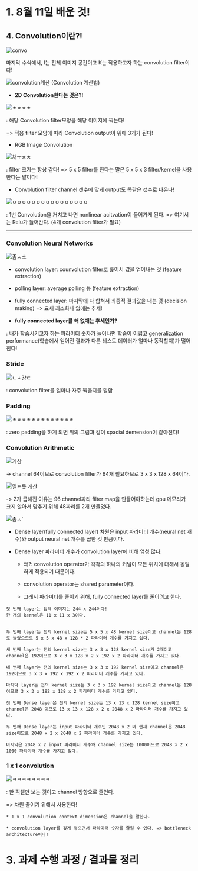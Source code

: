 # 1. 8월 11일 배운 것!

## 4. Convolution이란?!

![convo](https://user-images.githubusercontent.com/59636424/128952568-936700aa-49b2-4e84-b87a-a7d02f7578bc.PNG)

마지막 수식에서, I는 전체 이미지 공간이고 K는 적용하고자 하는 convolution filter이다!

![convolution계산](https://user-images.githubusercontent.com/59636424/128952902-1620dc94-8582-4072-ab4d-3fd0163d8e04.PNG)
(Convolution 계산법)

* **2D Convolution한다는 것은?!**

![ㅊㅊㅊㅊ](https://user-images.githubusercontent.com/59636424/128953029-a006323b-1ac9-4bd8-8f3f-f1dca0e51c24.PNG)

: 해당 Convolution filter모양을 해당 이미지에 찍는다!

=> 적용 filter 모양에 따라 Convolution output이 위에 3개가 된다!

* RGB Image Convolution

![채ㅜㅊㅊ](https://user-images.githubusercontent.com/59636424/128953545-31364be4-15f9-47ca-b1ef-b3db86d1906c.PNG)

: filter 크기는 항상 같다! => 5 x 5 filter를 한다는 말은 5 x 5 x 3 filter/kernel을 사용한다는 말이다!

* Convolution filter channel 갯수에 맞게 output도 똑같은 갯수로 나온다!

![ㅇㅇㅇㅇㅇㅇㅇㅇㅇㅇㅇㅇㅇㅇㅇㅇ](https://user-images.githubusercontent.com/59636424/128953999-061592da-6448-4cce-8d1a-aa9787caa13c.PNG)

: 1번 Convolution을 거치고 나면 nonlinear acitvation이 들어가게 된다. => 여기서는 Relu가 들어간다. (4개 convolution filter가 필요)

---

### Convolution Neural Networks

![좀ㅅ소](https://user-images.githubusercontent.com/59636424/128954229-a0ca8a7c-1bf8-48be-b31d-ff01367ff83e.PNG)

* convolution layer: counvolution filter로 훑어서 값을 얻어내는 것 (feature extraction)

* polling layer: average polling 등 (feature extraction)

* fully connected layer: 마지막에 다 합쳐서 최종적 결과값을 내는 것 (decision making) => 요새 최소화나 없애는 추세!

* **fully connected layer를 왜 없애는 추세인가?**

: 내가 학습시키고자 하는 파라미터 숫자가 늘어나면 학습이 어렵고 generalization performance(학습에서 얻어진 결과가 다른 테스트 데이터가 얼마나 동작할지)가 떨어진다!

### Stride

![ㄴㅅ걍ㄷ](https://user-images.githubusercontent.com/59636424/128954727-dcd60d24-45c9-4f23-8a6f-c96b532806d5.PNG)

: convolution filter를 얼마나 자주 찍을지를 말함

### Padding

![ㅊㅊㅊㅊㅊㅊㅊㅊㅊㅊㅊㅊㅊ](https://user-images.githubusercontent.com/59636424/128954915-20464cf8-d5ec-4146-b86d-51b567148b26.PNG)

: zero padding을 하게 되면 위의 그림과 같이 spacial demension이 같아진다!

### Convolution Arithmetic

![계산](https://user-images.githubusercontent.com/59636424/128955189-1cc189b9-64cf-42a5-935e-e39e6cdf2502.PNG)

-> channel 64이므로 convolution filter가 64개 필요하므로 3 x 3 x 128 x 64이다.

![믿ㅌ둣 게산](https://user-images.githubusercontent.com/59636424/128955490-d022ad4f-0a1c-4e09-8612-5e72cc488ba9.PNG)

-> 2가 곱해진 이유는 96 channel짜리 filter map을 만들어야하는데 gpu 메모리가 크지 않아서 맞추기 위해 48짜리를 2개 만들었다.

![좀ㅅ'](https://user-images.githubusercontent.com/59636424/128956834-1e57932d-b7f4-4b22-a393-9a4fe6eab388.PNG)

* Dense layer(fully connected layer) 차원은 input 파라미터 개수(neural net 개수)와 output neural net 개수를 곱한 것 만큼이다.

* Dense layer 파라미터 개수가 convolution layer에 비해 엄청 많다.

    * 왜?: convolution operator가 각각의 하나의 커널이 모든 위치에 대해서 동일하게 적용되기 때문이다.

    * convolution operator는 shared parameter이다.
    
    * 그래서 파라미터를 줄이기 위해, fully connected layer를 줄이려고 한다.

~~~
첫 번째 layer는 입력 이미지는 244 x 244이다!
한 개의 kernel은 11 x 11 x 3이다.


두 번째 layer는 전의 kernel size는 5 x 5 x 48 kernel size이고 channel은 128로 늘었으므로 5 x 5 x 48 x 128 * 2 파라미터 개수를 가지고 있다.

세 번째 layer는 전의 kernel size는 3 x 3 x 128 kernel size가 2개이고 channel은 192이므로 3 x 3 x 128 x 2 x 192 x 2 파라미터 개수를 가지고 있다.

네 번째 layer는 전의 kernel size는 3 x 3 x 192 kernel size이고 channel은 192이므로 3 x 3 x 192 x 192 x 2 파라미터 개수를 가지고 있다.

마지막 layer는 전의 kernel size는 3 x 3 x 192 kernel size이고 channel은 128이므로 3 x 3 x 192 x 128 x 2 파라미터 개수를 가지고 있다.

첫 번째 Dense layer은 전의 kernel size는 13 x 13 x 128 kernel size이고 channel은 2048 이므로 13 x 13 x 128 x 2 x 2048 x 2 파라미터 개수를 가지고 있다.

두 번째 Dense layer는 input 파라미터 개수인 2048 x 2 와 현재 channel은 2048 size이므로 2048 x 2 x 2048 x 2 파라미터 개수를 가지고 있다.

마지막은 2048 x 2 input 파라미터 개수와 channel size는 1000이므로 2048 x 2 x 1000 파라미터 개수를 가지고 있다.
~~~

### 1 x 1 convolution

![ㅋㅋㅋㅋㅋㅋㅋㅋ](https://user-images.githubusercontent.com/59636424/128957031-15333341-a9c6-4cca-a097-9d6b4bdc7fae.PNG)

: 한 픽셀만 보는 것이고 channel 방향으로 줄인다.

=> 차원 줄이기 위해서 사용한다!

    * 1 x 1 convolution context dimension은 channel을 말한다.
    
    * convolution layer를 깊게 쌓으면서 파라미터 숫자를 줄일 수 있다. => bottleneck architecture이다!


# 3. 과제 수행 과정 / 결과물 정리
